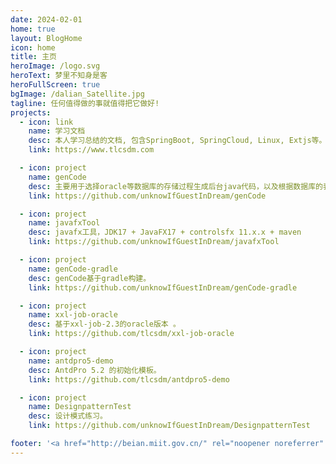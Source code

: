 ```yaml
---
date: 2024-02-01
home: true
layout: BlogHome
icon: home
title: 主页
heroImage: /logo.svg
heroText: 梦里不知身是客
heroFullScreen: true
bgImage: /dalian_Satellite.jpg
tagline: 任何值得做的事就值得把它做好!
projects:
  - icon: link
    name: 学习文档
    desc: 本人学习总结的文档, 包含SpringBoot, SpringCloud, Linux, Extjs等。
    link: https://www.tlcsdm.com

  - icon: project
    name: genCode
    desc: 主要用于选择oracle等数据库的存储过程生成后台java代码，以及根据数据库的表生成CRUD存储过程等。
    link: https://github.com/unknowIfGuestInDream/genCode

  - icon: project
    name: javafxTool
    desc: javafx工具，JDK17 + JavaFX17 + controlsfx 11.x.x + maven
    link: https://github.com/unknowIfGuestInDream/javafxTool

  - icon: project
    name: genCode-gradle
    desc: genCode基于gradle构建。
    link: https://github.com/unknowIfGuestInDream/genCode-gradle

  - icon: project
    name: xxl-job-oracle
    desc: 基于xxl-job-2.3的oracle版本 。
    link: https://github.com/tlcsdm/xxl-job-oracle

  - icon: project
    name: antdpro5-demo
    desc: AntdPro 5.2 的初始化模板。
    link: https://github.com/tlcsdm/antdpro5-demo

  - icon: project
    name: DesignpatternTest
    desc: 设计模式练习。
    link: https://github.com/unknowIfGuestInDream/DesignpatternTest

footer: '<a href="http://beian.miit.gov.cn/" rel="noopener noreferrer" target="_blank" style="color:inherit;text-decoration:none;white-space:nowrap;"> 辽ICP备2021000033 号</a> / <a href="https://beian.mps.gov.cn/#/query/webSearch?code=21020302000532" rel="noopener noreferrer" target="_blank" style="color:inherit;text-decoration:none;white-space:nowrap;"><img src="http://www.beian.gov.cn/img/ghs.png" style="width:1rem;vertical-align:middle;"> 辽公网安备21020302000532 号</a> | <a href="/about/site.html">关于网站</a>'
---
```

